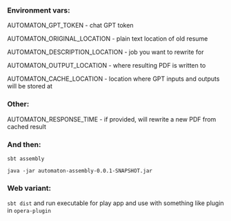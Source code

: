 ### Environment vars:

AUTOMATON_GPT_TOKEN - chat GPT token

AUTOMATON_ORIGINAL_LOCATION - plain text location of old resume

AUTOMATON_DESCRIPTION_LOCATION - job you want to rewrite for

AUTOMATON_OUTPUT_LOCATION - where resulting PDF is written to

AUTOMATON_CACHE_LOCATION - location where GPT inputs and outputs will be stored at

### Other:

AUTOMATON_RESPONSE_TIME - if provided, will rewrite a new PDF from cached result

### And then:

`sbt assembly`

`java -jar automaton-assembly-0.0.1-SNAPSHOT.jar`

### Web variant:

`sbt dist`
and run executable for play app and use with something like plugin in `opera-plugin`